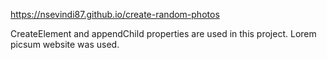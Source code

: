 https://nsevindi87.github.io/create-random-photos

CreateElement and appendChild properties are used in this project.
Lorem picsum website was used.
